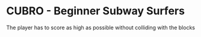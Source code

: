 # CUBRO - Beginner Subway Surfers
The player has to score as high as possible without colliding with the blocks
